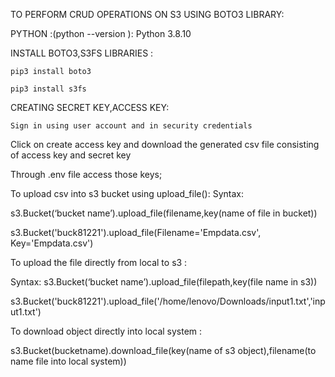 TO PERFORM CRUD OPERATIONS ON S3 USING BOTO3 LIBRARY:

PYTHON :(python --version ): Python 3.8.10

INSTALL BOTO3,S3FS  LIBRARIES :

	pip3 install boto3

	pip3 install s3fs

CREATING SECRET KEY,ACCESS KEY:

	Sign in using user account and in security credentials 

Click on create access key and download the generated csv file consisting of access key and secret key

Through .env file access those keys;

To upload csv into s3 bucket using upload_file():
Syntax: 

s3.Bucket(‘bucket name’).upload_file(filename,key(name of file in bucket))

s3.Bucket('buck81221').upload_file(Filename='Empdata.csv', Key='Empdata.csv')

To upload the file directly from local to s3 :

Syntax: s3.Bucket(‘bucket name’).upload_file(filepath,key(file name in s3))

s3.Bucket('buck81221').upload_file('/home/lenovo/Downloads/input1.txt','input1.txt')

To download object directly into local system :

s3.Bucket(bucketname).download_file(key(name of s3 object),filename(to name file into local system))


